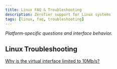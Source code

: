 ```yaml
---
title: Linux FAQ & Troubleshooting
description: ZeroTier support for Linux systems
tags: [linux, faq, troubleshooting]
---
```


*Platform-specific questions and interface behavior.*

## Linux Troubleshooting

[Why is the virtual interface limited to 10Mb/s?](/faq/linux-fakelimit)
